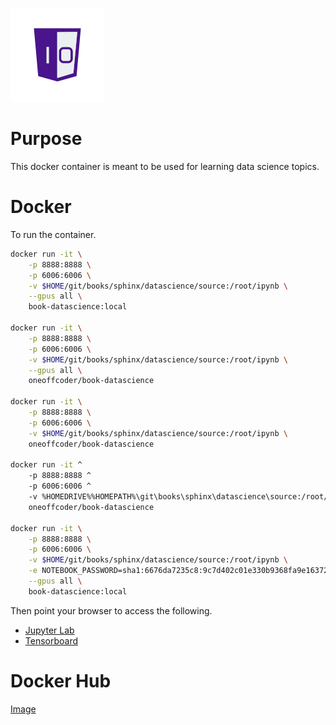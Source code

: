 ![One-Off Coder Logo](../../logo.png "One-Off Coder")

# Purpose

This docker container is meant to be used for learning data science topics.

# Docker

To run the container.

```bash
docker run -it \
    -p 8888:8888 \
    -p 6006:6006 \
    -v $HOME/git/books/sphinx/datascience/source:/root/ipynb \
    --gpus all \
    book-datascience:local

docker run -it \
    -p 8888:8888 \
    -p 6006:6006 \
    -v $HOME/git/books/sphinx/datascience/source:/root/ipynb \
    --gpus all \
    oneoffcoder/book-datascience

docker run -it \
    -p 8888:8888 \
    -p 6006:6006 \
    -v $HOME/git/books/sphinx/datascience/source:/root/ipynb \
    oneoffcoder/book-datascience

docker run -it ^
    -p 8888:8888 ^
    -p 6006:6006 ^
    -v %HOMEDRIVE%%HOMEPATH%\git\books\sphinx\datascience\source:/root/ipynb ^
    oneoffcoder/book-datascience

docker run -it \
    -p 8888:8888 \
    -p 6006:6006 \
    -v $HOME/git/books/sphinx/datascience/source:/root/ipynb \
    -e NOTEBOOK_PASSWORD=sha1:6676da7235c8:9c7d402c01e330b9368fa9e1637233748be11cc5 \
    --gpus all \
    book-datascience:local
```

Then point your browser to access the following.

- [Jupyter Lab](http://localhost:8888)
- [Tensorboard](http://localhost:6006)

# Docker Hub

[Image](https://hub.docker.com/r/oneoffcoder/book-datascience)
